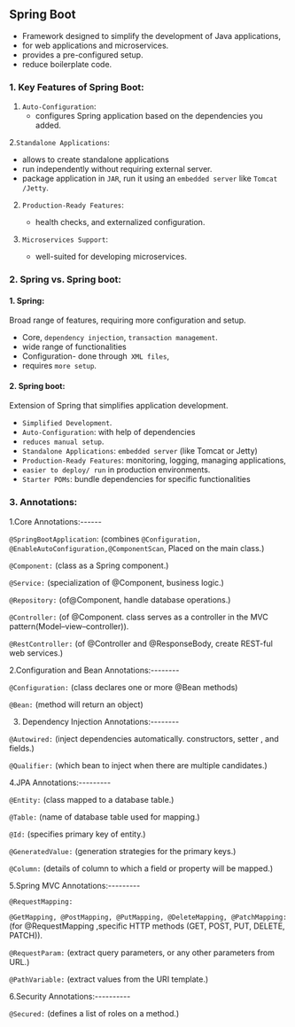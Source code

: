 ##  Spring Boot
 
- Framework designed to simplify the development of Java applications, 
- for web applications and microservices. 
- provides a pre-configured setup.
- reduce boilerplate code.

### 1. Key Features of Spring Boot:
1. `Auto-Configuration`:
   - configures Spring application based on the dependencies you added.
   
2.`Standalone Applications`:
   - allows to create standalone applications 
   - run independently without requiring external  server.
   - package application in `JAR`, run it using an `embedded server` like `Tomcat /Jetty`.

2. `Production-Ready Features`:
   - health checks, and externalized configuration.
   
3. `Microservices Support`:
    - well-suited for developing microservices.

### 2. Spring vs. Spring boot:

#### 1. Spring:
Broad range of features, requiring more configuration and setup.

- Core, `dependency injection`,  `transaction management`.
- wide range of functionalities
- Configuration- done through` XML files`,
- requires `more setup`.

#### 2. Spring boot:
Extension of Spring that simplifies application development.

- `Simplified Development`.
- `Auto-Configuration`: with help of dependencies 
- `reduces manual setup`.
- `Standalone Applications`: `embedded server` (like Tomcat or Jetty)
- `Production-Ready Features`: monitoring, logging, managing applications, 
-  `easier to deploy/ run` in production environments.
- `Starter POMs`: bundle dependencies for specific functionalities


### 3. Annotations:
1.Core Annotations:------

`@SpringBootApplication`: (combines `@Configuration, @EnableAutoConfiguration,@ComponentScan`, Placed on the main class.)

`@Component:` (class as a Spring component.)

`@Service:`  (specialization of @Component, business logic.)

`@Repository:`   (of@Component, handle database operations.)

`@Controller:`    (of @Component. class serves as a controller in the MVC pattern(Model–view–controller)).

`@RestController:` (of @Controller and @ResponseBody, create REST-ful web services.)

2.Configuration and Bean Annotations:--------

`@Configuration:`  (class declares one or more @Bean methods)

`@Bean:` (method  will return an object)

3. Dependency Injection Annotations:--------

`@Autowired:` (inject dependencies automatically. constructors, setter , and fields.)

`@Qualifier:` (which bean to inject when there are multiple candidates.)

4.JPA Annotations:---------

`@Entity:` (class  mapped to a database table.)

`@Table:` (name of  database table used for mapping.)

`@Id:` (specifies primary key of entity.)

`@GeneratedValue:` (generation strategies for the primary keys.)

`@Column:`  (details of column to which a field or property will be mapped.)

5.Spring MVC Annotations:---------

`@RequestMapping:`

`@GetMapping, @PostMapping, @PutMapping, @DeleteMapping, @PatchMapping:` (for @RequestMapping ,specific HTTP methods (GET, POST, PUT, DELETE, PATCH)).

`@RequestParam:`  (extract query parameters, or any other parameters from URL.)

`@PathVariable:` (extract values from the URI template.)

6.Security Annotations:----------

`@Secured:` (defines a list of roles on a method.)